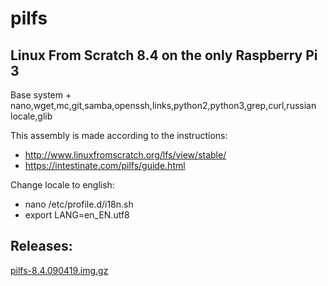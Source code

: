 # pilfs

## Linux From Scratch 8.4 on the only Raspberry Pi 3
Base system + nano,wget,mc,git,samba,openssh,links,python2,python3,grep,curl,russian locale,glib

This assembly is made according to the instructions:

* http://www.linuxfromscratch.org/lfs/view/stable/
* https://intestinate.com/pilfs/guide.html

Change locale to english:
* nano /etc/profile.d/i18n.sh
* export LANG=en_EN.utf8

## Releases:

[pilfs-8.4.090419.img.gz](https://yadi.sk/d/X_pRV5bNu1alfA)
